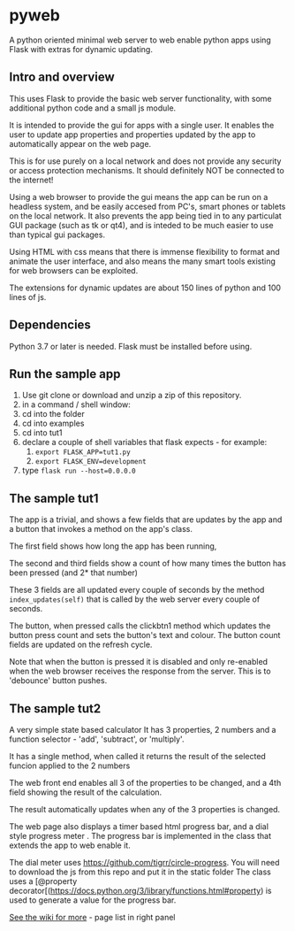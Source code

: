 # pyweb
A python oriented minimal web server to web enable python apps using Flask with extras for dynamic updating.

## Intro and overview
This uses Flask to provide the basic web server functionality, with some additional python code and a small js module.

It is intended to provide the gui for apps with a single user. It enables the user to update app properties and properties updated by the app
to automatically appear on the web page.

This is for use purely on a local network and does not provide any security or access protection mechanisms. It should definitely NOT be
connected to the internet!

Using a web browser to provide the gui means the app can be run on a headless system, and be easily accesed from PC's, smart phones or tablets
on the local network. It also prevents the app being tied in to any particulat GUI package (such as tk or qt4), and is inteded to be much easier
to use than typical gui packages.

Using HTML with css means that there is immense flexibility to format and animate the user interface, and also means the many smart tools existing
for web browsers can be exploited.

The extensions for dynamic updates are about 150 lines of python and 100 lines of js.

## Dependencies
Python 3.7 or later is needed. Flask must be installed before using.

## Run the sample app
1. Use git clone or download and unzip a zip of this repository.
1. in a command / shell window:
1. cd into the folder
1. cd into examples
1. cd into tut1
1. declare a couple of shell variables that flask expects - for example:
   1. `export FLASK_APP=tut1.py`
   2. `export FLASK_ENV=development`
1. type `flask run --host=0.0.0.0`

## The sample tut1
The app is a trivial, and shows a few fields that are updates by the app and a button that invokes a method on the app's class.

The first field shows how long the app has been running,

The second and third fields show a count of how many times the button has been pressed (and 2* that number)

These 3 fields are all updated every couple of seconds by the method `index_updates(self)` that is called by the web server every couple of seconds.

The button, when pressed calls the clickbtn1 method which updates the button press count and sets the button's text and colour. The button count fields
are updated on the refresh cycle.

Note that when the button is pressed it is disabled and only re-enabled when the web browser receives the response from the server. This is to 'debounce'
button pushes.

## The sample tut2
A very simple state based calculator
It has 3 properties, 2 numbers and a function selector - 'add', 'subtract', or 'multiply'.

It has a single method, when called it returns the result of the selected funcion applied to the 2 numbers

The web front end enables all 3 of the properties to be changed, and a 4th field showing the result of the calculation.

The result automatically updates when any of the 3 properties is changed.

The web page also displays a timer based html progress bar, and a dial style progress meter . The progress bar is implemented in the class that extends the app to web enable it.

The dial meter uses https://github.com/tigrr/circle-progress. You will need to download the js from this repo and put it in the static folder
The class uses a [@property decorator[(https://docs.python.org/3/library/functions.html#property) is used to generate a value for the progress bar.

[See the wiki for more](https://github.com/pootle/pyweb/wiki) - page list in right panel
